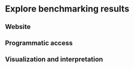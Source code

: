 # Explore benchmarking results 

Website
-------

Programmatic access
-------------------

Visualization and interpretation
--------------------------------
